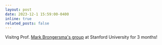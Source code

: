 ```yaml
---
layout: post
date: 2023-12-1 15:59:00-0400
inline: true
related_posts: false
---
```


Visitng Prof. <a href="https://brongersma.stanford.edu">Mark Brongersma's group</a> at Stanford University for 3 months!
